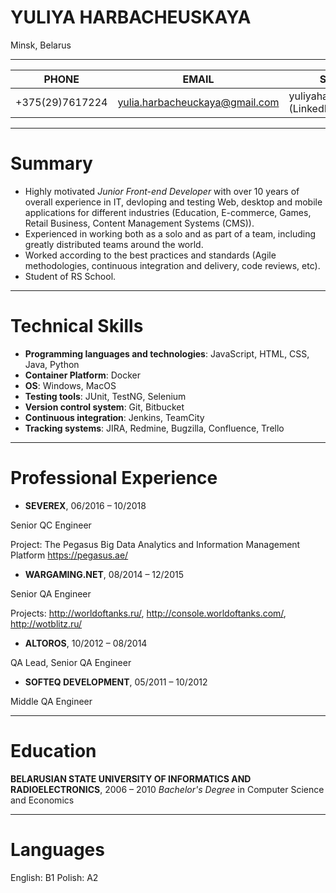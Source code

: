 # YULIYA HARBACHEUSKAYA
Minsk, Belarus

***

| PHONE | EMAIL | SOCIALS  |
|---|---|---|
| +375(29)7617224 | yulia.harbacheuckaya@gmail.com  | yuliyaharbacheuskaya (LinkedIn)|

---
# Summary
* Highly motivated *Junior Front-end Developer* with over 10 years of overall experience in IT, devloping and testing Web, desktop and mobile applications for different industries (Education, E-commerce, Games, Retail Business, Content Management Systems (CMS)).
* Experienced in working both as a solo and as part of a team, including greatly distributed teams around the world.
* Worked according to the best practices and standards (Agile methodologies, continuous integration and delivery, code reviews, etc).
* Student of RS School.
---
# Technical Skills
* **Programming languages and technologies**: JavaScript, HTML, CSS, Java, Python
* **Container Platform**: Docker
* **OS**: Windows, MacOS
* **Testing tools**: JUnit, TestNG, Selenium
* **Version control system**: Git, Bitbucket
* **Continuous integration**: Jenkins, TeamCity 
* **Tracking systems**: JIRA, Redmine, Bugzilla, Confluence, Trello
---
# Professional Experience
* **SEVEREX**, 06/2016 – 10/2018

Senior QC Engineer

Project: The Pegasus Big Data Analytics and Information Management Platform https://pegasus.ae/

* **WARGAMING.NET**, 08/2014 – 12/2015

Senior QA Engineer

Projects: http://worldoftanks.ru/, http://console.worldoftanks.com/, http://wotblitz.ru/

* **ALTOROS**, 10/2012 – 08/2014

QA Lead, Senior QA Engineer

* **SOFTEQ DEVELOPMENT**, 05/2011 – 10/2012

Middle QA Engineer

---
# Education
**BELARUSIAN STATE UNIVERSITY OF INFORMATICS AND RADIOELECTRONICS**, 2006 – 2010
*Bachelor's Degree*
in Computer Science and Economics

---
# Languages
English: B1
Polish: A2
